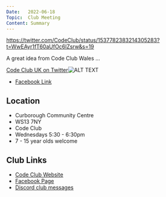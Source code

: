 ```yaml
---
Date:   2022-06-18
Topic:  Club Meeting
Content: Summary
---
```

https://twitter.com/CodeClub/status/1537782383214305283?t=WwEAyr1fT60aUfOc6lZsrw&s=19 

A great idea from Code Club Wales ...

[Code Club UK on Twitter](https://l.facebook.com/l.php?u=https%3A%2F%2Ftwitter.com%2FCodeClub%2Fstatus%2F1537782383214305283%3Ft%3DWwEAyr1fT60aUfOc6lZsrw%26s%3D19&h=AT2Mx5eAkIyu5f6YRmoelyvauYou884fw01ocXSabzfXhg6kY0AYT2m8AkjzbhQAaDtHs5fxllhMcW3kEb2mujT5SWdBCo-29svyNksCf21PvfWx3FXdJ4BW5DVhOvB4&s=1)![ALT TEXT](https://external.fbhx6-1.fna.fbcdn.net/emg1/v/t13/6749158465608684218?url=https%3A%2F%2Fpbs.twimg.com%2Fmedia%2FFVdM6WLWIAAgSGm.jpg%3Alarge&fb_obo=1&utld=twimg.com&stp=c0.5000x0.5000f_dst-emg0_p720x720_q75&ccb=13-1&oh=06_AbHieNzQ77hs7o8o6SdwwuwA1H9r-A9S7Bvp3cy4Vh3Sag&oe=65286AEA&_nc_sid=e609ca)

* [Facebook Link](https://www.facebook.com/1481985248595237/posts/4948321888628205/)

## Location

* Curborough Community Centre
* WS13 7NY
* Code Club
* Wednesdays 5:30 - 6:30pm
* 7 - 15 year olds welcome

## Club Links

* [Code Club Website](https://lichfield-code-club.github.io/)
* [Facebook Page](https://www.facebook.com/LichfieldCoders)
* [Discord club messages](https://discord.gg/szz6xGK)
